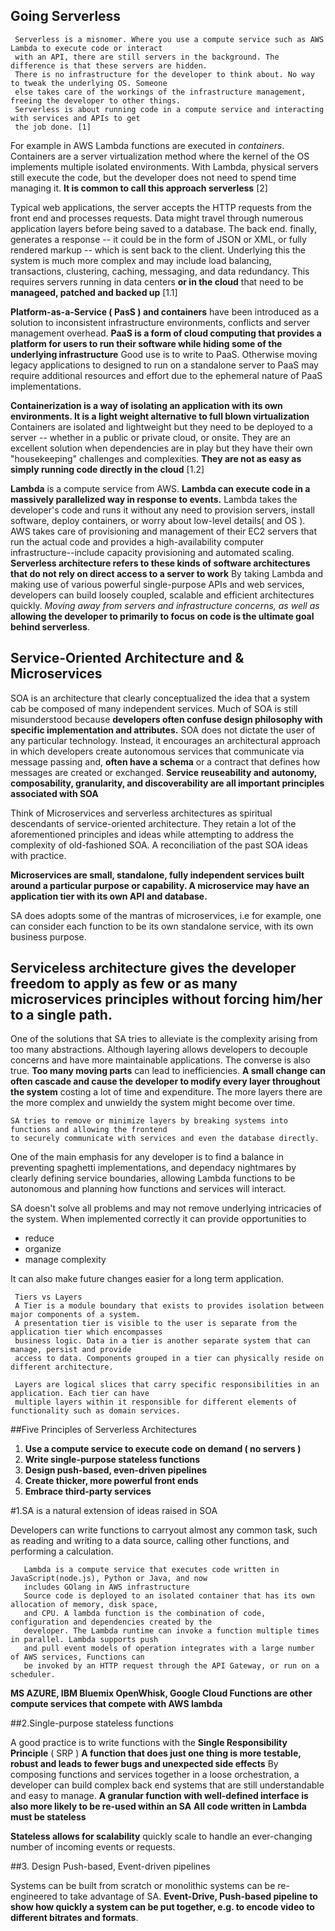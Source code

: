 ## Going Serverless


     Serverless is a misnomer. Where you use a compute service such as AWS Lambda to execute code or interact
     with an API, there are still servers in the background. The difference is that these servers are hidden.
     There is no infrastructure for the developer to think about. No way to tweak the underlying OS. Someone
     else takes care of the workings of the infrastructure management, freeing the developer to other things.
     Serverless is about running code in a compute service and interacting with services and APIs to get
     the job done. [1]

 For example in AWS Lambda functions are executed in *containers*. Containers are a server virtualization method
 where the kernel of the OS implements multiple isolated environments. With Lambda, physical servers still execute
 the code, but the developer does not need to spend time managing it. **It is common to call this approach serverless**
 [2]

 Typical web applications, the server accepts the HTTP requests from the front end and processes requests. Data might travel through numerous application layers before being saved to a database. The back end. finally, generates a response -- it could be in the form of JSON or XML, or fully rendered markup -- which is sent back to the client. Underlying this the system is much more complex and may include load balancing, transactions, clustering, caching, messaging, and data redundancy. This requires servers running in data centers **or in the cloud** that need to be **manageed, patched and backed up** [1.1]

**Platform-as-a-Service ( PasS ) and containers** have been introduced as a solution to inconsistent infrastructure environments, conflicts and server management overhead.  **PaaS is a form of cloud computing that provides a platform for users to run their software while hiding some of the underlying infrastructure**
Good use is to write to PaaS. Otherwise moving legacy applications to designed to run on a standalone server to PaaS may require additional resources and effort due to the ephemeral nature of PaaS implementations.

**Containerization is a way of isolating an application with its own environments. It is a light weight alternative to full blown virtualization** Containers are isolated and lightweight but they need to be deployed to a server -- whether in a public or private cloud, or onsite. They are an excellent solution when dependencies are in play but they have their own "housekeeping" challenges and complexities. **They are not as easy as simply running code directly in the cloud** [1.2]

**Lambda** is a compute service from AWS. **Lambda can execute code in a massively parallelized way in response to events.**
Lambda takes the developer's code and runs it without any need to provision servers, install software, deploy containers, or worry about low-level details( and OS ). AWS takes care of provisioning and management of their EC2 servers that run the actual code and provides a high-availability computer infrastructure--include capacity provisioning and automated scaling.
**Serverless architecture refers to these kinds of software architectures that do not rely on direct access to a server to work** By taking Lambda and making use of various powerful single-purpose APIs and web services, developers can build loosely coupled, scalable and efficient architectures quickly. *Moving away from servers and infrastructure concerns, as well as* **allowing the developer to primarily to focus on code is the ultimate goal behind serverless**.

## Service-Oriented Architecture and & Microservices

SOA is an architecture that clearly conceptualized the idea that a system cab be composed of many independent services. Much of SOA is still misunderstood because **developers often confuse design philosophy with specific implementation and attributes.** SOA does not dictate the user of any particular technology. Instead, it encourages an architectural approach in which developers create autonomous services that communicate via message passing and, **often have a schema** or a contract that defines how messages are created or exchanged. **Service reuseability and autonomy, composability, granularity, and discoverability are all important principles associated with SOA**

Think of Microservices and serverless architectures as spiritual descendants of service-oriented architecture. They retain a lot of the aforementioned principles and ideas while attempting to address the complexity of old-fashioned SOA. A reconciliation of the past SOA ideas with practice.

**Microservices are small, standalone, fully independent services built around a particular purpose or capability. A microservice may have an application tier with its own API and database.**


SA does adopts some of the mantras of microservices, i.e for example, one can consider each function to be its own standalone service, with its own business purpose.

## Serviceless architecture gives the developer freedom to apply as few or as many microservices principles without forcing him/her to a single path.

One of the solutions that SA tries to alleviate is the complexity arising from too many abstractions. Although layering allows developers to decouple concerns and have more maintainable applications. The converse is also true. **Too many moving parts** can lead to inefficiencies. **A small change can often cascade and cause the developer to modify every layer throughout the system** costing a lot of time and expenditure. The more layers there are the more complex and unwieldy the system might become over time.

	SA tries to remove or minimize layers by breaking systems into functions and allowing the frontend
	to securely communicate with services and even the database directly.

One of the main emphasis for any developer is to find a balance in preventing spaghetti implementations, and dependacy nightmares by clearly defining service boundaries, allowing Lambda functions to be autonomous and planning how functions and services will interact.

SA doesn't solve all problems and may not remove underlying intricacies of the system. When implemented correctly it can provide opportunities to
   * reduce
   * organize
   * manage complexity

It can also make future changes easier for a long term application.

     Tiers vs Layers
     A Tier is a module boundary that exists to provides isolation between major components of a system.
     A presentation tier is visible to the user is separate from the application tier which encompasses
     business logic. Data in a tier is another separate system that can manage, persist and provide
     access to data. Components grouped in a tier can physically reside on different architecture.

     Layers are logical slices that carry specific responsibilities in an application. Each tier can have
     multiple layers within it responsible for different elements of functionality such as domain services.


##Five Principles of Serverless Architectures


   1. **Use a compute service to execute code on demand ( no servers )**
   2. **Write single-purpose stateless functions**
   3. **Design push-based, even-driven pipelines**
   4. **Create thicker, more powerful front ends**
   5. **Embrace third-party services**

#1.SA is a natural extension of ideas raised in SOA

  Developers can write functions to carryout almost any common task, such as reading and writing to a data source, calling other functions, and performing a calculation.

       Lambda is a compute service that executes code written in JavaScript(node.js), Python or Java, and now
       includes GOlang in AWS infrastructure
       Source code is deployed to an isolated container that has its own allocation of memory, disk space,
       and CPU. A lambda function is the combination of code, configuration and dependencies created by the
       developer. The Lambda runtime can invoke a function multiple times in parallel. Lambda supports push
       and pull event models of operation integrates with a large number of AWS services, Functions can
       be invoked by an HTTP request through the API Gateway, or run on a scheduler.

**MS AZURE, IBM Bluemix OpenWhisk, Google Cloud Functions are other compute services that compete with AWS lambda**

##2.Single-purpose stateless functions

   A good practice is to write functions with the **Single Responsibility Principle** ( SRP ) **A function that does just one thing is more testable, robust and leads to fewer bugs and unexpected side effects** By composing functions and services together in a loose orchestration, a developer can build complex back end systems that are still understandable and easy to manage. **A granular function with well-defined interface is also more likely to be re-used within an SA**
   **All code written in Lambda must be stateless**

**Stateless allows for scalability** quickly scale to handle an ever-changing number of incoming events or requests.


##3. Design Push-based, Event-driven pipelines

   Systems can be built from scratch or monolithic systems can be re-engineered to take advantage of SA.
   **Event-Drive, Push-based pipeline to show how quickly a system can be put together, e.g. to encode video to different bitrates and formats**.











